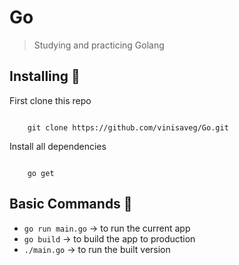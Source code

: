 # Go

> Studying and practicing Golang

## Installing :construction_worker:

First clone this repo

```

    git clone https://github.com/vinisaveg/Go.git

```

Install all dependencies

```

    go get

```

## Basic Commands :floppy_disk:

- `go run main.go` -> to run the current app
- `go build` -> to build the app to production
- `./main.go` -> to run the built version
